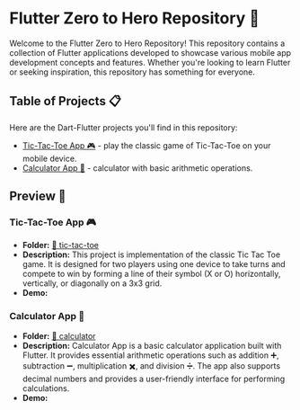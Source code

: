 # Flutter Zero to Hero Repository 📱

Welcome to the Flutter Zero to Hero Repository! This repository contains a collection of Flutter applications developed to showcase various mobile app development concepts and features. Whether you're looking to learn Flutter or seeking inspiration, this repository has something for everyone.

## Table of Projects 📋

Here are the Dart-Flutter projects you'll find in this repository:

- [Tic-Tac-Toe App 🎮](#tic-tac-toe-app-) - play the classic game of Tic-Tac-Toe on your mobile device.
- [Calculator App 🧮](#calculator-app-) - calculator with basic arithmetic operations.

## Preview 🌟

### Tic-Tac-Toe App 🎮

- **Folder:** [📁 tic-tac-toe](/tic-tac-toe/)
- **Description:** This project is implementation of the classic Tic Tac Toe game. It is designed for two players using one device to take turns and compete to win by forming a line of their symbol (X or O) horizontally, vertically, or diagonally on a 3x3 grid.
- **Demo:**

### Calculator App 🧮

- **Folder:** [📁 calculator](/calculator/)
- **Description:** Calculator App is a basic calculator application built with Flutter. It provides essential arithmetic operations such as addition ➕, subtraction ➖, multiplication ✖️, and division ➗. The app also supports decimal numbers and provides a user-friendly interface for performing calculations.
- **Demo:**
